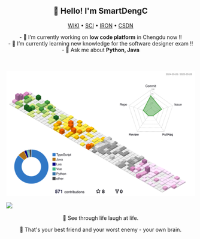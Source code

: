 <h2 align="center">👋 Hello! I'm SmartDengC</h2>

<p align="center">
  <a href="https://wiki.dengcong.org/">WIKI</a> •
  <a href="https://sci.dengcong.org/">SCI</a> •
  <a href="https://iron.dengcong.org/">IRON</a> •
  <a href="https://blog.csdn.net/weixin_41288824?spm=1000.2115.3001.5343">CSDN</a>
</p>

<p align="center"> 
- 🔭 I’m currently working on <strong>low code platform</strong> in Chengdu now !!   </br>
- 🌱 I’m currently learning new knowledge for the software designer exam !!   </br>
- 💬 Ask me about <strong>Python, Java </strong>  </br>
  <br>
  <br>

![](./profile-3d-contrib/profile-season-animate.svg)

![](./grid-snake.svg)

<p align= "center"> 👋 See through life laugh at life. </p>
<p align= "center"> 🤔 That's your best friend and your worst enemy - your own brain.</p>
